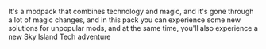 It's a modpack that combines technology and magic, and it's gone through a lot of magic changes, and in this pack you can experience some new solutions for unpopular mods, and at the same time, you'll also experience a new Sky Island Tech adventure
